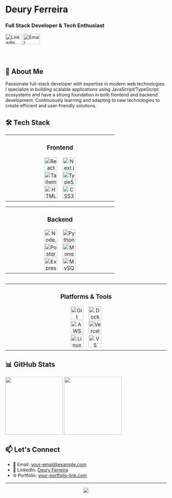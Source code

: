 <h1 align="left">Deury Ferreira</h1>
<h3 align="left">Full Stack Developer & Tech Enthusiast</h3>

<div align="left">
  <a href="https://www.linkedin.com/in/deury-ferreira-2604ab239/" target="_blank">
    <img src="https://raw.githubusercontent.com/maurodesouza/profile-readme-generator/master/src/assets/icons/social/linkedin/default.svg" width="52" height="32" alt="LinkedIn" />
  </a>
  <a href="mailto:your-email@example.com" target="_blank">
    <img src="https://skillicons.dev/icons?i=gmail" width="52" height="32" alt="Email" />
  </a>
</div>

###

<br>

## 🚀 About Me

Passionate full-stack developer with expertise in modern web technologies. I specialize in building scalable applications using JavaScript/TypeScript ecosystems and have a strong foundation in both frontend and backend development. Continuously learning and adapting to new technologies to create efficient and user-friendly solutions.

## 🛠️ Tech Stack

<table align="center">
  <tr>
    <!-- Frontend Column -->
    <td align="center" width="33%">
      <h3>Frontend</h3>
      <div>
        <img src="https://skillicons.dev/icons?i=react" height="40" alt="React" />
        <img width="8" />
        <img src="https://skillicons.dev/icons?i=nextjs" height="40" alt="Next.js" />
        <br>
        <img src="https://skillicons.dev/icons?i=tailwind" height="40" alt="Tailwind CSS" />
        <img width="8" />
        <img src="https://skillicons.dev/icons?i=typescript" height="40" alt="TypeScript" />
        <br>
        <img src="https://skillicons.dev/icons?i=html" height="40" alt="HTML5" />
        <img width="8" />
        <img src="https://skillicons.dev/icons?i=css" height="40" alt="CSS3" />
      </div>
    </td>
    
  <table align="center">
    <td align="center" width="33%">
      <h3>Backend</h3>
      <div>
        <img src="https://skillicons.dev/icons?i=nodejs" height="40" alt="Node.js" />
        <img width="8" />
        <img src="https://skillicons.dev/icons?i=py" height="40" alt="Python" />
        <br>
        <img src="https://skillicons.dev/icons?i=postgres" height="40" alt="PostgreSQL" />
        <img width="8" />
        <img src="https://skillicons.dev/icons?i=mongodb" height="40" alt="MongoDB" />
        <br>
        <img src="https://skillicons.dev/icons?i=express" height="40" alt="Express.js" />
        <img width="8" />
        <img src="https://skillicons.dev/icons?i=mysql" height="40" alt="MySQL" />
      </div>
    </td>
    <table align="center">
    <!-- Platforms & Tools Column -->
    <table align="center">
    <td align="center" width="33%">
      <h3>Platforms & Tools</h3>
      <div>
        <img src="https://skillicons.dev/icons?i=git" height="40" alt="Git" />
        <img width="8" />
        <img src="https://skillicons.dev/icons?i=docker" height="40" alt="Docker" />
        <br>
        <img src="https://skillicons.dev/icons?i=aws" height="40" alt="AWS" />
        <img width="8" />
        <img src="https://skillicons.dev/icons?i=vercel" height="40" alt="Vercel" />
        <br>
        <img src="https://skillicons.dev/icons?i=linux" height="40" alt="Linux" />
        <img width="8" />
        <img src="https://skillicons.dev/icons?i=vscode" height="40" alt="VS Code" />
      </div>
    </td>
  </tr>
</table>

## 📊 GitHub Stats

<div align="left">
  <img height="180em" src="https://github-readme-stats.vercel.app/api?username=YOUR_USERNAME&show_icons=true&theme=dark&hide_border=true&count_private=true" />
  <img height="180em" src="https://github-readme-stats.vercel.app/api/top-langs/?username=YOUR_USERNAME&layout=compact&theme=dark&hide_border=true" />
</div>

## 📫 Let's Connect

- 📧 Email: [your-email@example.com](mailto:your-email@example.com)
- 💼 LinkedIn: [Deury Ferreira](https://www.linkedin.com/in/deury-ferreira-2604ab239/)
- 🌐 Portfolio: [your-portfolio-link.com](https://your-portfolio-link.com)

---

<div align="center">
  
  ![](https://visitor-badge.laobi.icu/badge?page_id=YOUR_USERNAME.YOUR_USERNAME)
  
</div>
